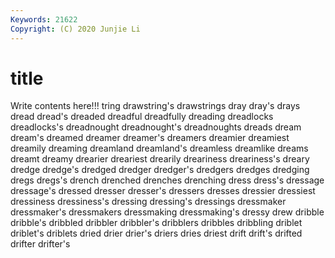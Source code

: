 ```yaml
---
Keywords: 21622
Copyright: (C) 2020 Junjie Li
---
```


# title

Write contents here!!!
tring 
drawstring's 
drawstrings
dray 
dray's 
drays 
dread 
dread's 
dreaded 
dreadful 
dreadfully 
dreading 
dreadlocks
dreadlocks's 
dreadnought 
dreadnought's 
dreadnoughts 
dreads 
dream 
dream's 
dreamed 
dreamer 
dreamer's
dreamers 
dreamier 
dreamiest 
dreamily 
dreaming 
dreamland 
dreamland's 
dreamless 
dreamlike 
dreams
dreamt 
dreamy 
drearier 
dreariest 
drearily 
dreariness 
dreariness's 
dreary 
dredge 
dredge's
dredged 
dredger 
dredger's 
dredgers 
dredges 
dredging 
dregs 
dregs's 
drench 
drenched
drenches 
drenching 
dress 
dress's 
dressage 
dressage's 
dressed 
dresser 
dresser's 
dressers
dresses 
dressier 
dressiest 
dressiness 
dressiness's 
dressing 
dressing's 
dressings 
dressmaker 
dressmaker's
dressmakers 
dressmaking 
dressmaking's 
dressy 
drew 
dribble 
dribble's 
dribbled 
dribbler 
dribbler's
dribblers 
dribbles 
dribbling 
driblet 
driblet's 
driblets 
dried 
drier 
drier's 
driers
dries 
driest 
drift 
drift's 
drifted 
drifter 
drifter's 
